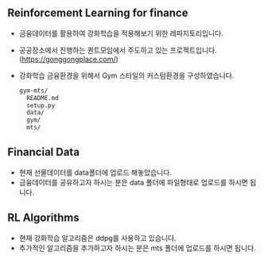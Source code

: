 ## Reinforcement Learning for finance

* 금융데이터를 활용하여 강화학습을 적용해보기 위한 레파지토리입니다.

* 공공장소에서 진행하는 퀀트모임에서 주도하고 있는 프로젝트입니다. 
  (https://gonggongplace.com/)

* 강화학습 금융환경을 위해서 Gym 스타일의 커스텀환경을 구성하였습니다.

  ```sh
  gym-mts/
    README.md
    setup.py
    data/
    gym/
    mts/
  ```



## Financial Data

- 현재 선물데이터를 data폴더에 업로드 해놓았습니다.
- 금융데이터를 공유하고자 하시는 분은 data 폴더에 파일형태로 업로드를 하시면 됩니다.



## RL Algorithms

- 현재 강화학습 알고리즘은 ddpg를 사용하고 있습니다.
- 추가적인 알고리즘을 추가하고자 하시는 분은 mts 폴더에 업로드를 하시면 됩니다.